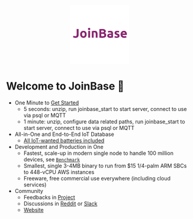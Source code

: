 <div align="center">
<a href="https://joinbase.io"><img src="https://github.com/open-joinbase/.github/blob/main/profile/joinbase_icon.png?raw=true" alt="JoinBase"></a>
</div>

# Welcome to JoinBase :clap:

* One Minute to [Get Started](https://joinbase.io/docs/getting-started/quick-start-enterprise/)
  + 5 seconds: unzip, run joinbase_start to start server, connect to use via psql or MQTT
  + 1 minute: unzip, configure data related paths, run joinbase_start to start server, connect to use via psql or MQTT
* All-in-One and End-to-End IoT Database
  + [All IoT-wanted batteries included](https://joinbase.io/docs/getting-started/introduction/)
* Development and Production in One
  + Fastest, scale-up in modern single node to handle 100 million devices, see [`Benchmark`](https://joinbase.io/benchmark/)
  + Smallest, single 3-4MB binary to run from $15 1/4-palm ARM SBCs to 448-vCPU AWS instances
  + Freeware, free commercial use everywhere (including cloud services)
* Community
  + Feedbacks in [Project](https://github.com/open-joinbase/JoinBase)
  + Discussions in [Reddit](https://www.reddit.com/r/joinbase/) or [Slack](https://joinbaseworkspace.slack.com/join/shared_invite/zt-1bizmnl2c-HaXl93gZ5Hnm_ukDAotZzg)
  + [Website](https://joinbase.io)
